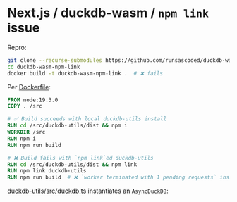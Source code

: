 # Next.js / duckdb-wasm / `npm link` issue

Repro:
```bash
git clone --recurse-submodules https://github.com/runsascoded/duckdb-wasm-npm-link
cd duckdb-wasm-npm-link
docker build -t duckdb-wasm-npm-link .  # ❌ fails
```

Per [Dockerfile](Dockerfile):
```Dockerfile
FROM node:19.3.0
COPY . /src

# ✅ Build succeeds with local duckdb-utils install
RUN cd /src/duckdb-utils/dist && npm i
WORKDIR /src
RUN npm i
RUN npm run build

# ❌ Build fails with `npm link`ed duckdb-utils
RUN cd /src/duckdb-utils/dist && npm link
RUN npm link duckdb-utils
RUN npm run build  # ❌ `worker terminated with 1 pending requests` inside AsyncDuckDB constructor
```

[duckdb-utils/src/duckdb.ts](duckdb-utils/src/duckdb.ts) instantiates an `AsyncDuckDB`:
```typescript

```
